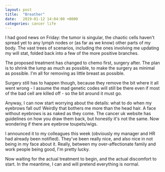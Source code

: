 ```yaml
---
layout: post
title:  "Breather"
date:   2019-01-12 14:04:00 +0000
categories: cancer life
---
```

I had good news on Friday: the tumor is singular, the chaotic cells haven't spread yet to any lymph nodes or (as far as we know) other parts of my body.  The vast trees of scenarios, including the ones involving me updating my will stat, folded back into a few of the more positive branches.

The proposed treatment has changed to chemo first, surgery after.  The plan is to shrink the lump as much as possible, to make the surgery as minimal as possible.  I'm all for removing as little breast as possible.

Surgery still has to happen though, because they remove the bit where it all went wrong - I assume the mad genetic codes will still be there even if most of the bad cell are killed off - so the bit around it must go.

Anyway, I can now start worrying about the details: what to do when my eyebrows fall out!  Weirdly that bothers me more than the head hair.  A face without eyebrows is as naked as they come.  The cancer uk website has guidelines on how you draw them back, but honestly it's not the same.  Now wondering if there are eyebrow toupets/wigs.

I announced it to my colleagues this week (obviously my manager and HR had already been notified).  They've been really nice, and also nice in not being in my face about it.  Really, between my over-affectionate family and work people being good, I'm pretty lucky.

Now waiting for the actual treatment to begin, and the actual discomfort to start.  In the meantime, I can and will pretend everything is normal.

